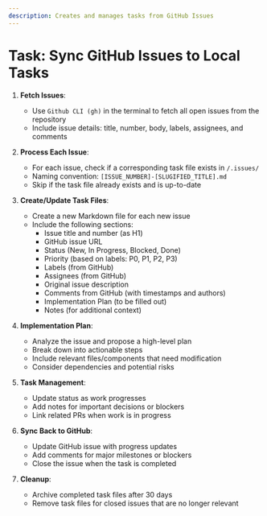 ```yaml
---
description: Creates and manages tasks from GitHub Issues
---
```


# Task: Sync GitHub Issues to Local Tasks

1. **Fetch Issues**:

   - Use `Github CLI (gh)` in the terminal to fetch all open issues from the repository
   - Include issue details: title, number, body, labels, assignees, and comments

2. **Process Each Issue**:

   - For each issue, check if a corresponding task file exists in `/.issues/`
   - Naming convention: `[ISSUE_NUMBER]-[SLUGIFIED_TITLE].md`
   - Skip if the task file already exists and is up-to-date

3. **Create/Update Task Files**:

   - Create a new Markdown file for each new issue
   - Include the following sections:
     - Issue title and number (as H1)
     - GitHub issue URL
     - Status (New, In Progress, Blocked, Done)
     - Priority (based on labels: P0, P1, P2, P3)
     - Labels (from GitHub)
     - Assignees (from GitHub)
     - Original issue description
     - Comments from GitHub (with timestamps and authors)
     - Implementation Plan (to be filled out)
     - Notes (for additional context)

4. **Implementation Plan**:

   - Analyze the issue and propose a high-level plan
   - Break down into actionable steps
   - Include relevant files/components that need modification
   - Consider dependencies and potential risks

5. **Task Management**:

   - Update status as work progresses
   - Add notes for important decisions or blockers
   - Link related PRs when work is in progress

6. **Sync Back to GitHub**:

   - Update GitHub issue with progress updates
   - Add comments for major milestones or blockers
   - Close the issue when the task is completed

7. **Cleanup**:
   - Archive completed task files after 30 days
   - Remove task files for closed issues that are no longer relevant
